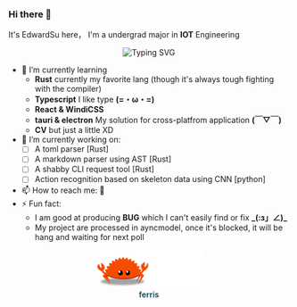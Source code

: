 ### Hi there 👋

It's EdwardSu here， I'm a undergrad major in **IOT** Engineering

<!-- [![Typing SVG](https://readme-typing-svg.herokuapp.com?font=Roboto+Mono&duration=3000&pause=1000&color=000000&width=435&lines=Carry+out+some+interesting+project;+whether+useless+or+not)](https://git.io/typing-svg) -->

<center>
    <img src="https://readme-typing-svg.herokuapp.com?font=Roboto+Mono&weight=500&pause=1000&color=000000&width=435&height=35&lines=Carry+out+some+interesting+project;Wether+it's+useless+or+not" alt="Typing SVG" />
</center>

- 🌱 I’m currently learning
    - **Rust** currently my favorite lang 
        (though it's always tough fighting with the compiler)
    - **Typescript** I like type **(=・ω・=)**
    - **React & WindiCSS** 
    - **tauri & electron** My solution for cross-platfrom application **(￣▽￣)**
    - **CV** but just a little XD
- 🔭 I’m currently working on:
    - [ ] A toml parser [Rust]
    - [ ] A markdown parser using AST [Rust]
    - [ ] A shabby CLI request tool [Rust]
    - [ ] Action recognition based on skeleton data using CNN [python]
- 📫 How to reach me:  📨
- ⚡ Fun fact: 
    - I am good at producing **BUG** which I can't easily find or fix **\_(:з」∠)_**
    - My project are processed in ayncmodel, once it's blocked, it will be hang and waiting for next poll

<center>
    <img style="border-radius: 0.3125em;
        max-height:40%;
        max-width:40%;
        width:auto;
        height:auto;" 
    src="assets\ferris.gif">
    <br>
    <div style="color:orange;
    display: inline-block;
    font-weight:600;
    color: #164456;
    padding: 2px;">ferris</div>
</center>

<!--
**zentialEdwardSu/zentialEdwardSu** is a ✨ _special_ ✨ repository because its `README.md` (this file) appears on your GitHub profile.

Here are some ideas to get you started:

- 🔭 I’m currently working on ...
- 🌱 I’m currently learning ...
- 👯 I’m looking to collaborate on ...
- 🤔 I’m looking for help with ...
- 💬 Ask me about ...
- 📫 How to reach me: ...
- 😄 Pronouns: ...
- ⚡ Fun fact: ...
-->
